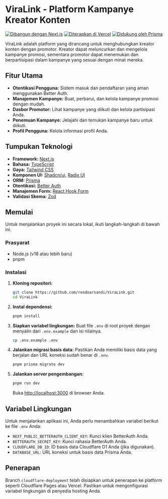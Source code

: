 # ViraLink - Platform Kampanye Kreator Konten

[![Dibangun dengan Next.js](https://img.shields.io/badge/Built%20with-Next.js-black?style=for-the-badge&logo=next.js)](https://nextjs.org)
[![Diterapkan di Vercel](https://img.shields.io/badge/Deployed%20on-Vercel-black?style=for-the-badge&logo=vercel)](https://vercel.com)
[![Didukung oleh Prisma](https://img.shields.io/badge/Powered%20by-Prisma-2D3748?style=for-the-badge&logo=prisma)](https://prisma.io)

ViraLink adalah platform yang dirancang untuk menghubungkan kreator konten dengan promotor. Kreator dapat meluncurkan dan mengelola kampanye promosi, sementara promotor dapat menemukan dan berpartisipasi dalam kampanye yang sesuai dengan minat mereka.

## Fitur Utama

-   **Otentikasi Pengguna:** Sistem masuk dan pendaftaran yang aman menggunakan Better Auth.
-   **Manajemen Kampanye:** Buat, perbarui, dan kelola kampanye promosi dengan mudah.
-   **Dasbor Promotor:** Lihat kampanye yang diikuti dan kelola partisipasi Anda.
-   **Penemuan Kampanye:** Jelajahi dan temukan kampanye baru untuk diikuti.
-   **Profil Pengguna:** Kelola informasi profil Anda.

## Tumpukan Teknologi

-   **Framework:** [Next.js](https://nextjs.org/)
-   **Bahasa:** [TypeScript](https://www.typescriptlang.org/)
-   **Gaya:** [Tailwind CSS](https://tailwindcss.com/)
-   **Komponen UI:** [Shadcn/ui](https://ui.shadcn.com/), [Radix UI](https://www.radix-ui.com/)
-   **ORM:** [Prisma](https://www.prisma.io/)
-   **Otentikasi:** [Better Auth](https://better-auth.dev/)
-   **Manajemen Form:** [React Hook Form](https://react-hook-form.com/)
-   **Validasi Skema:** [Zod](https://zod.dev/)

## Memulai

Untuk menjalankan proyek ini secara lokal, ikuti langkah-langkah di bawah ini.

### Prasyarat

-   Node.js (v18 atau lebih baru)
-   pnpm

### Instalasi

1.  **Kloning repositori:**
    ```bash
    git clone https://github.com/rendoarsandi/ViraLink.git
    cd ViraLink
    ```

2.  **Instal dependensi:**
    ```bash
    pnpm install
    ```

3.  **Siapkan variabel lingkungan:**
    Buat file `.env` di root proyek dengan menyalin dari `.env.example` dan isi nilainya.
    ```bash
    cp .env.example .env
    ```

4.  **Jalankan migrasi basis data:**
    Pastikan Anda memiliki basis data yang berjalan dan URL koneksi sudah benar di `.env`.
    ```bash
    pnpm prisma migrate dev
    ```

5.  **Jalankan server pengembangan:**
    ```bash
    pnpm run dev
    ```
    Buka [http://localhost:3000](http://localhost:3000) di browser Anda.

## Variabel Lingkungan

Untuk menjalankan aplikasi ini, Anda perlu menambahkan variabel berikut ke file `.env` Anda:

-   `NEXT_PUBLIC_BETTERAUTH_CLIENT_KEY`: Kunci klien BetterAuth Anda.
-   `BETTERAUTH_SECRET_KEY`: Kunci rahasia BetterAuth Anda.
-   `CLOUDFLARE_DB_ID`: ID basis data Cloudflare D1 Anda (jika digunakan).
-   `DATABASE_URL`: URL koneksi untuk basis data Prisma Anda.

## Penerapan

Branch `cloudflare-deployment` telah disiapkan untuk penerapan ke platform seperti Cloudflare Pages atau Vercel. Pastikan untuk mengonfigurasi variabel lingkungan di penyedia hosting Anda.
